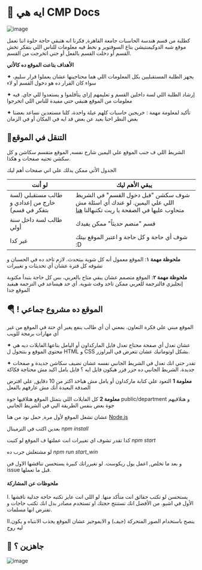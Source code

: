 # 🧁 ايه هي CMP Docs
![image](https://i.imgur.com/f0Jqvs1.jpg)

كطلبة من قسم هندسة الحاسبات جامعة القاهرة, فكرنا انه هتبقي حاجة حلوة اننا نعمل موقع شبه الدوكيمنتيشن بتاع السوفتوير و نحط فيه معلومات للناس اللي بتفكر تخش القسم أو دخلت القسم بالفعل أو حتي اتخرجت من القسم.


**الأهداف بتاعت الموقع ده كالأتي**

✦ يجهز الطلبة المستقبليين بكل المعلومات اللي هما محتاجينها عشان يعملوا قرار سليم، سواء كان القرار ده هو دخول القسم أو لاء


✦ إرشاد الطلبة اللي لسة داخلين القسم و تعليمهم إزاي يتأقلموا و يستعدوا للي جاي. فيه معلومات من الموقع هتبقي حتي مفيدة للناس اللي اتخرجوا


✦  تأكيد لمعلومة مهمة : خريجين حاسبات كلهم عيلة واحدة، كلنا مستعدين نساعد بعضنا بغض النظر احنا بعيد عن بعض قد ايه في المكان أو في الزمان

## 🚆التنقل في الموقع

الشريط اللي ف جنب الموقع علي اليمين شارح نفسه, الموقع متقسم سكاشن و كل سكشن تحتيه صفحات و هكذا.

الجدول الأتي ممكن يدلك علي اني صفحات أهم ليك


| لو أنت       |       يبقي الأهم ليك                                   |
|----------------------|-------------------------------------------------|
| طالب مستقبلي (لسة خارج من إعدادي و بتفكر في قسم) |   شوف سكشن "قبل دخول القسم" في الشريط اللي علي اليمين. لو عندك أي اسئلة مش متحاوب عليها في الصفحة يا ريت تكتبهالنا  [هنا](https://github.com/EssamWisam/cmp-docs/issues/new)
| طالب لسة داخل سنة أولي      | قسم "منضم حديثاً" ممكن يفيدك
| غير كدا  | شوف أي حاجة و كل حاجة و اعتبر الموقع بيتك :D |

**ملحوظة مهمة ١**: الموقع معمول أنه كل شوية بيتحدث. لازم تاخد ده في الحسبان و تشوفه كل فترة عشان أي تحديثات و تغييرات


**ملحوظة مهمة ٢**: الموقع متصمم عشان يبقي متاح بالعربي، بس كل حاجة بتبدأ مكتوبة إنجليزي فالترجمة للعربي ممكن تاخد وقت شوية. أي حد هيساعد في الترجمة هيفيد الموقع جدا

## 🪂 ! الموقع ده مشروع جماعي

الموقع مبني علي فكرة التعاون. بمعني أن أي طالب ينفع يغير أي حتة في الموقع من غير أي مهارات برمجة للويب

✦ عشان تعدل أي صفحة محتاج تعدل فايل الماركداون أو اليامل بتاعها.الفايلات ديه هي محتوي الموقع و بتتحول ل HTML و CSS 
بشكل اوتوماتيك عشان تتعرض في البراوزر.

✦ تقدر حتي انك تعدل في الشريط الجانبي نفسه عشان تضيف سكاشن جديدة و صفحات جديدة. الشريط الجانبي ده حزر فزر هيكون فايل ايه ؟ فايل يامل اكيد مش محتاجة فكاكة


**معلومة 1** التعود علي كتابة ماركداون أو يامل مش هياخد اكتر من 10 دقايق, علي افترض الصدفة البعيدة أنك مش عارفهم بالفعل


**معلومة 2** كل الفايلات اللي بتمثل الموقع هتلاقيها جوة public/department و هتلاقيهم جوة بعض بنفس الطريقة اليي في الشريط الجانبي


 عشان تشغل الموقع ﻷول مرة, حمل نود من هنا
[Node.js](https://nodejs.org/en/download)

بعدين اكتب في الترمينال
*npm install*

كدا تقدر تشوف اي تغييرات انت عملتها ف الموقع لو كتبت
*npm start*

لو مشتغلش جرب ده
*npm run start_win*

و بعد ما تخلص, اعمل يول ريكوست. لو تغيرراتك كبيرة يستحسن تناقشها الاول في issue قبل ما تعملها.


#### ملحوظات عن المشاركة

I. يستحسن لو تكتب حقائق انت متأكد منها. لو اللي انت عايز تكتبه حاجة جدلية ناقشها الأول في اشيو. من الأفضل انك تستنتج حجتك او تستخدم مصادر بدل انك تكتب حاجات و تفترض انها مسلمات.

II.ينصح باستخدام الصور المتحركة (جيف) و الايموجيز عشان الموقع يجذب الانتباه و يكون ليه روح

## 🚀 جاهزين ؟

![image](https://media.tenor.com/h0y8IkPv6UoAAAAC/fall-guy-computer.gif)


